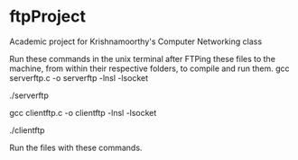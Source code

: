 # ftpProject
Academic project for Krishnamoorthy's Computer Networking class

Run these commands in the unix terminal after FTPing these files to the machine, from within their respective folders, to compile and run them. 
gcc serverftp.c -o serverftp -lnsl -lsocket

./serverftp


gcc clientftp.c -o clientftp -lnsl -lsocket

./clientftp

Run the files with these commands. 
